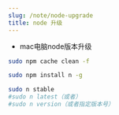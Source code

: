 ```yaml
---
slug: /note/node-upgrade
title: node 升级
---
```

- mac电脑node版本升级

```bash
sudo npm cache clean -f

sudo npm install n -g

sudo n stable
#sudo n latest（或者）
#sudo n version（或者指定版本号）
```
